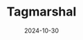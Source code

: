 ---  
layout: startup_page  
title: "Tagmarshal"  
id: "tagmarshal.com"  
permalink: "/tagmarshaltagmarshal.com10302024/"  
website: "http://www.tagmarshal.com/"  
funding_round: "Series A"  
funding_amount: ""  
investors: ""  
about: "Tagmarshal provides golf courses with real-time operational oversight and reporting technology. This allows golf operators to effectively manage pace of play, enhancing player experiences, increasing efficiency, and generating additional revenue. The company partners with various golf management groups and courses, including many top-ranked US courses."  
markets: "Golf Management, Technology"  
hq: "Kennesaw, Georgia, United States"  
founded_year: "2014"  
linkedin: "https://www.linkedin.com/company/tagmarshal"  
twitter: "https://twitter.com/tagmarshal"  
instagram: ""  
facebook: "https://facebook.com/tagmarshal"  
crunchbase: "https://www.crunchbase.com/organization/tagmarshal"  
pitchbook: "https://pitchbook.com/profiles/company/169744-33"  

date_display: "30-Oct-2024"  
date: "2024-10-30"

# SEO Optimization  
meta_title: "Tagmarshal - Series A"  
meta_description: "Tagmarshal, Tagmarshal provides golf courses with real-time operational oversight and reporting technology. This allows golf operators to effectively manage pace ..."  
meta_keywords: "Tagmarshal, Golf Management, Technology, Series A funding"  
canonical_url: "https://startup.projectstartups.com/tagmarshaltagmarshal.com10302024/"  
---